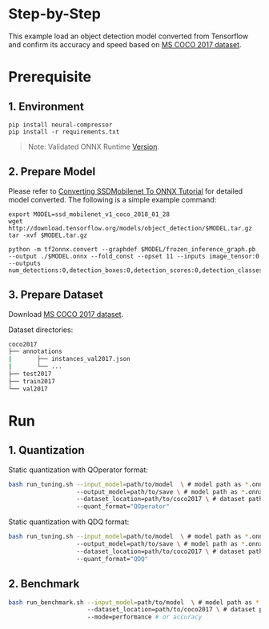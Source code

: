 Step-by-Step
============

This example load an object detection model converted from Tensorflow and confirm its accuracy and speed based on [MS COCO 2017 dataset](https://cocodataset.org/#download). 

# Prerequisite

## 1. Environment

```shell
pip install neural-compressor
pip install -r requirements.txt
```
> Note: Validated ONNX Runtime [Version](/docs/source/installation_guide.md#validated-software-environment).

## 2. Prepare Model
Please refer to [Converting SSDMobilenet To ONNX Tutorial](https://github.com/onnx/tensorflow-onnx/blob/master/tutorials/ConvertingSSDMobilenetToONNX.ipynb) for detailed model converted. The following is a simple example command:

```shell
export MODEL=ssd_mobilenet_v1_coco_2018_01_28
wget http://download.tensorflow.org/models/object_detection/$MODEL.tar.gz
tar -xvf $MODEL.tar.gz

python -m tf2onnx.convert --graphdef $MODEL/frozen_inference_graph.pb --output ./$MODEL.onnx --fold_const --opset 11 --inputs image_tensor:0 --outputs num_detections:0,detection_boxes:0,detection_scores:0,detection_classes:0
```

## 3. Prepare Dataset

Download [MS COCO 2017 dataset](https://cocodataset.org/#download).

Dataset directories:

```bash
coco2017
├── annotations
|       ├── instances_val2017.json
|       └── ...
├── test2017
├── train2017
└── val2017
```

# Run

## 1. Quantization

Static quantization with QOperator format:

```bash
bash run_tuning.sh --input_model=path/to/model  \ # model path as *.onnx
                   --output_model=path/to/save \ # model path as *.onnx
                   --dataset_location=path/to/coco2017 \ # dataset path containing 'val2017' and 'annotations' folders
                   --quant_format="QOperator"
```

Static quantization with QDQ format:

```bash
bash run_tuning.sh --input_model=path/to/model  \ # model path as *.onnx
                   --output_model=path/to/save \ # model path as *.onnx
                   --dataset_location=path/to/coco2017 \ # dataset path containing 'val2017' and 'annotations' folders
                   --quant_format="QDQ"
```

## 2. Benchmark

```bash
bash run_benchmark.sh --input_model=path/to/model  \ # model path as *.onnx
                      --dataset_location=path/to/coco2017 \ # dataset path containing 'val2017' and 'annotations' folders
                      --mode=performance # or accuracy
```

